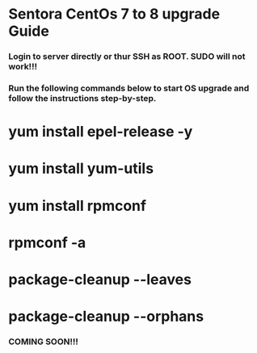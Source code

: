 # Sentora CentOs 7 to 8 upgrade Guide

### Login to server directly or thur SSH as ROOT. SUDO will not work!!!
### Run the following commands below to start OS upgrade and follow the instructions step-by-step.

# yum install epel-release -y
# yum install yum-utils
# yum install rpmconf
# rpmconf -a

# package-cleanup --leaves
# package-cleanup --orphans

### COMING SOON!!!
